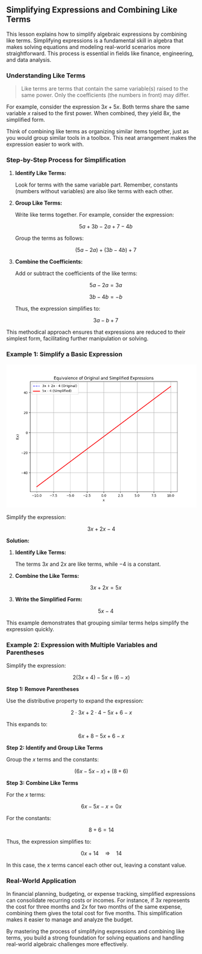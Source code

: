 ## Simplifying Expressions and Combining Like Terms

This lesson explains how to simplify algebraic expressions by combining like terms. Simplifying expressions is a fundamental skill in algebra that makes solving equations and modeling real-world scenarios more straightforward. This process is essential in fields like finance, engineering, and data analysis.

### Understanding Like Terms

> Like terms are terms that contain the same variable(s) raised to the same power. Only the coefficients (the numbers in front) may differ.

For example, consider the expression $3x + 5x$. Both terms share the same variable $x$ raised to the first power. When combined, they yield $8x$, the simplified form.

Think of combining like terms as organizing similar items together, just as you would group similar tools in a toolbox. This neat arrangement makes the expression easier to work with.

### Step-by-Step Process for Simplification

1. **Identify Like Terms:**

   Look for terms with the same variable part. Remember, constants (numbers without variables) are also like terms with each other.

2. **Group Like Terms:**

   Write like terms together. For example, consider the expression:

   $$
   5a + 3b - 2a + 7 - 4b
   $$

   Group the terms as follows:

   $$
   (5a - 2a) + (3b - 4b) + 7
   $$

3. **Combine the Coefficients:**

   Add or subtract the coefficients of the like terms:

   $$
   5a - 2a = 3a
   $$

   $$
   3b - 4b = -b
   $$

   Thus, the expression simplifies to:

   $$
   3a - b + 7
   $$

This methodical approach ensures that expressions are reduced to their simplest form, facilitating further manipulation or solving.

### Example 1: Simplify a Basic Expression

![Graph showing that $3x+2x-4$ simplifies to $5x-4$.](images/plot_1_01-03-lesson-simplifying-expressions-and-combining-like-terms.md.png)

Simplify the expression:

$$
3x + 2x - 4
$$

**Solution:**

1. **Identify Like Terms:**

   The terms $3x$ and $2x$ are like terms, while $-4$ is a constant.

2. **Combine the Like Terms:**

   $$
   3x + 2x = 5x
   $$

3. **Write the Simplified Form:**

   $$
   5x - 4
   $$

This example demonstrates that grouping similar terms helps simplify the expression quickly.

### Example 2: Expression with Multiple Variables and Parentheses

Simplify the expression:

$$
2(3x + 4) - 5x + (6 - x)
$$

**Step 1: Remove Parentheses**

Use the distributive property to expand the expression:

$$
2 \cdot 3x + 2 \cdot 4 - 5x + 6 - x
$$

This expands to:

$$
6x + 8 - 5x + 6 - x
$$

**Step 2: Identify and Group Like Terms**

Group the $x$ terms and the constants:

$$
(6x - 5x - x) + (8 + 6)
$$

**Step 3: Combine Like Terms**

For the $x$ terms:

$$
6x - 5x - x = 0x
$$

For the constants:

$$
8 + 6 = 14
$$

Thus, the expression simplifies to:

$$
0x + 14 \quad \Longrightarrow \quad 14
$$

In this case, the $x$ terms cancel each other out, leaving a constant value.

### Real-World Application

In financial planning, budgeting, or expense tracking, simplified expressions can consolidate recurring costs or incomes. For instance, if $3x$ represents the cost for three months and $2x$ for two months of the same expense, combining them gives the total cost for five months. This simplification makes it easier to manage and analyze the budget.

By mastering the process of simplifying expressions and combining like terms, you build a strong foundation for solving equations and handling real-world algebraic challenges more effectively.